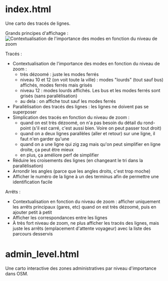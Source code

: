 # index.html

Une carto des tracés de lignes.

Grands principes d'affichage :
![Contextualisation de l'importance des modes en fonction du niveau de zoom](./Contextualisation_des_tracés_des_lignes.gif)


Tracés :
* Contextualisation de l'importance des modes en fonction du niveau de zoom :
  * très dézoomé : juste les modes ferrés
  * niveau 10 et 12 (on voit toute la ville) : modes "lourds" (tout sauf bus) affichés, modes ferrés mais grisés
  * niveau 12 : modes lourds affichés. Les bus et les modes ferrés sont grisés (sans parallélisation)
  * au dela : on affiche tout sauf les modes ferrés
* Parallélisation des tracés des lignes : les lignes ne doivent pas se superposer
* Simplication des tracés en fonction du niveau de zoom :
  * quand on est très dézoomé, on n'a pas besoin du détail du rond-point (s'il est carré, c'est aussi bien. Voire on peut passer tout droit)
  * quand on a deux lignes parallèles (aller et retour) sur une ligne, il faut n'en garder qu'une
  * quand on a une ligne qui zig zag mais qu'on peut simplifier en ligne droite, ça peut être mieux
  * en plus, ça améliore perf de simplifier
* Réduire les croisements des lignes (en changeant le tri dans la parallélisation)
* Arrondir les angles (parce que les angles droits, c'est trop moche)
* Afficher le numéro de la ligne à un des terminus afin de permettre une identification facile

Arrêts :
* Contextualisation en fonction du niveau de zoom : afficher uniquement les arrêts principaux (gares, etc) quand on est très dézoomé, puis en ajouter petit à petit
* Afficher les correspondances entre les lignes
* À très fort niveau de zoom, ne plus afficher les tracés des lignes, mais juste les arrêts (emplacement d'attente voyageur) avec la liste des parcours desservis



# admin_level.html

Une carto interactive des zones administratives par niveau d'importance dans OSM.
